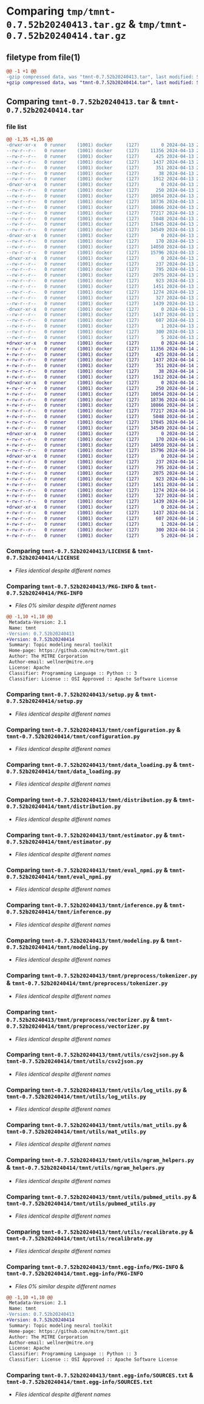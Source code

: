 # Comparing `tmp/tmnt-0.7.52b20240413.tar.gz` & `tmp/tmnt-0.7.52b20240414.tar.gz`

## filetype from file(1)

```diff
@@ -1 +1 @@
-gzip compressed data, was "tmnt-0.7.52b20240413.tar", last modified: Sat Apr 13 23:06:02 2024, max compression
+gzip compressed data, was "tmnt-0.7.52b20240414.tar", last modified: Sun Apr 14 23:34:15 2024, max compression
```

## Comparing `tmnt-0.7.52b20240413.tar` & `tmnt-0.7.52b20240414.tar`

### file list

```diff
@@ -1,35 +1,35 @@
-drwxr-xr-x   0 runner    (1001) docker     (127)        0 2024-04-13 23:06:02.485082 tmnt-0.7.52b20240413/
--rw-r--r--   0 runner    (1001) docker     (127)    11356 2024-04-13 23:05:52.000000 tmnt-0.7.52b20240413/LICENSE
--rw-r--r--   0 runner    (1001) docker     (127)      425 2024-04-13 23:05:52.000000 tmnt-0.7.52b20240413/NOTICE
--rw-r--r--   0 runner    (1001) docker     (127)     1437 2024-04-13 23:06:02.485082 tmnt-0.7.52b20240413/PKG-INFO
--rw-r--r--   0 runner    (1001) docker     (127)      351 2024-04-13 23:05:52.000000 tmnt-0.7.52b20240413/README.md
--rw-r--r--   0 runner    (1001) docker     (127)       38 2024-04-13 23:06:02.485082 tmnt-0.7.52b20240413/setup.cfg
--rw-r--r--   0 runner    (1001) docker     (127)     1912 2024-04-13 23:05:52.000000 tmnt-0.7.52b20240413/setup.py
-drwxr-xr-x   0 runner    (1001) docker     (127)        0 2024-04-13 23:06:02.481083 tmnt-0.7.52b20240413/tmnt/
--rw-r--r--   0 runner    (1001) docker     (127)      250 2024-04-13 23:05:52.000000 tmnt-0.7.52b20240413/tmnt/__init__.py
--rw-r--r--   0 runner    (1001) docker     (127)    10054 2024-04-13 23:05:52.000000 tmnt-0.7.52b20240413/tmnt/configuration.py
--rw-r--r--   0 runner    (1001) docker     (127)    18736 2024-04-13 23:05:52.000000 tmnt-0.7.52b20240413/tmnt/data_loading.py
--rw-r--r--   0 runner    (1001) docker     (127)    10866 2024-04-13 23:05:52.000000 tmnt-0.7.52b20240413/tmnt/distribution.py
--rw-r--r--   0 runner    (1001) docker     (127)    77217 2024-04-13 23:05:52.000000 tmnt-0.7.52b20240413/tmnt/estimator.py
--rw-r--r--   0 runner    (1001) docker     (127)     5048 2024-04-13 23:05:52.000000 tmnt-0.7.52b20240413/tmnt/eval_npmi.py
--rw-r--r--   0 runner    (1001) docker     (127)    17845 2024-04-13 23:05:52.000000 tmnt-0.7.52b20240413/tmnt/inference.py
--rw-r--r--   0 runner    (1001) docker     (127)    34549 2024-04-13 23:05:52.000000 tmnt-0.7.52b20240413/tmnt/modeling.py
-drwxr-xr-x   0 runner    (1001) docker     (127)        0 2024-04-13 23:06:02.481083 tmnt-0.7.52b20240413/tmnt/preprocess/
--rw-r--r--   0 runner    (1001) docker     (127)      170 2024-04-13 23:05:52.000000 tmnt-0.7.52b20240413/tmnt/preprocess/__init__.py
--rw-r--r--   0 runner    (1001) docker     (127)    14050 2024-04-13 23:05:52.000000 tmnt-0.7.52b20240413/tmnt/preprocess/tokenizer.py
--rw-r--r--   0 runner    (1001) docker     (127)    15796 2024-04-13 23:05:52.000000 tmnt-0.7.52b20240413/tmnt/preprocess/vectorizer.py
-drwxr-xr-x   0 runner    (1001) docker     (127)        0 2024-04-13 23:06:02.481083 tmnt-0.7.52b20240413/tmnt/utils/
--rw-r--r--   0 runner    (1001) docker     (127)      237 2024-04-13 23:05:52.000000 tmnt-0.7.52b20240413/tmnt/utils/__init__.py
--rw-r--r--   0 runner    (1001) docker     (127)      795 2024-04-13 23:05:52.000000 tmnt-0.7.52b20240413/tmnt/utils/csv2json.py
--rw-r--r--   0 runner    (1001) docker     (127)     2075 2024-04-13 23:05:52.000000 tmnt-0.7.52b20240413/tmnt/utils/log_utils.py
--rw-r--r--   0 runner    (1001) docker     (127)      923 2024-04-13 23:05:52.000000 tmnt-0.7.52b20240413/tmnt/utils/mat_utils.py
--rw-r--r--   0 runner    (1001) docker     (127)     1451 2024-04-13 23:05:52.000000 tmnt-0.7.52b20240413/tmnt/utils/ngram_helpers.py
--rw-r--r--   0 runner    (1001) docker     (127)     1274 2024-04-13 23:05:52.000000 tmnt-0.7.52b20240413/tmnt/utils/pubmed_utils.py
--rw-r--r--   0 runner    (1001) docker     (127)      327 2024-04-13 23:05:52.000000 tmnt-0.7.52b20240413/tmnt/utils/random.py
--rw-r--r--   0 runner    (1001) docker     (127)     1439 2024-04-13 23:05:52.000000 tmnt-0.7.52b20240413/tmnt/utils/recalibrate.py
-drwxr-xr-x   0 runner    (1001) docker     (127)        0 2024-04-13 23:06:02.481083 tmnt-0.7.52b20240413/tmnt.egg-info/
--rw-r--r--   0 runner    (1001) docker     (127)     1437 2024-04-13 23:06:02.000000 tmnt-0.7.52b20240413/tmnt.egg-info/PKG-INFO
--rw-r--r--   0 runner    (1001) docker     (127)      607 2024-04-13 23:06:02.000000 tmnt-0.7.52b20240413/tmnt.egg-info/SOURCES.txt
--rw-r--r--   0 runner    (1001) docker     (127)        1 2024-04-13 23:06:02.000000 tmnt-0.7.52b20240413/tmnt.egg-info/dependency_links.txt
--rw-r--r--   0 runner    (1001) docker     (127)      300 2024-04-13 23:06:02.000000 tmnt-0.7.52b20240413/tmnt.egg-info/requires.txt
--rw-r--r--   0 runner    (1001) docker     (127)        5 2024-04-13 23:06:02.000000 tmnt-0.7.52b20240413/tmnt.egg-info/top_level.txt
+drwxr-xr-x   0 runner    (1001) docker     (127)        0 2024-04-14 23:34:15.464928 tmnt-0.7.52b20240414/
+-rw-r--r--   0 runner    (1001) docker     (127)    11356 2024-04-14 23:34:02.000000 tmnt-0.7.52b20240414/LICENSE
+-rw-r--r--   0 runner    (1001) docker     (127)      425 2024-04-14 23:34:02.000000 tmnt-0.7.52b20240414/NOTICE
+-rw-r--r--   0 runner    (1001) docker     (127)     1437 2024-04-14 23:34:15.464928 tmnt-0.7.52b20240414/PKG-INFO
+-rw-r--r--   0 runner    (1001) docker     (127)      351 2024-04-14 23:34:02.000000 tmnt-0.7.52b20240414/README.md
+-rw-r--r--   0 runner    (1001) docker     (127)       38 2024-04-14 23:34:15.464928 tmnt-0.7.52b20240414/setup.cfg
+-rw-r--r--   0 runner    (1001) docker     (127)     1912 2024-04-14 23:34:02.000000 tmnt-0.7.52b20240414/setup.py
+drwxr-xr-x   0 runner    (1001) docker     (127)        0 2024-04-14 23:34:15.460928 tmnt-0.7.52b20240414/tmnt/
+-rw-r--r--   0 runner    (1001) docker     (127)      250 2024-04-14 23:34:02.000000 tmnt-0.7.52b20240414/tmnt/__init__.py
+-rw-r--r--   0 runner    (1001) docker     (127)    10054 2024-04-14 23:34:02.000000 tmnt-0.7.52b20240414/tmnt/configuration.py
+-rw-r--r--   0 runner    (1001) docker     (127)    18736 2024-04-14 23:34:02.000000 tmnt-0.7.52b20240414/tmnt/data_loading.py
+-rw-r--r--   0 runner    (1001) docker     (127)    10866 2024-04-14 23:34:02.000000 tmnt-0.7.52b20240414/tmnt/distribution.py
+-rw-r--r--   0 runner    (1001) docker     (127)    77217 2024-04-14 23:34:02.000000 tmnt-0.7.52b20240414/tmnt/estimator.py
+-rw-r--r--   0 runner    (1001) docker     (127)     5048 2024-04-14 23:34:02.000000 tmnt-0.7.52b20240414/tmnt/eval_npmi.py
+-rw-r--r--   0 runner    (1001) docker     (127)    17845 2024-04-14 23:34:02.000000 tmnt-0.7.52b20240414/tmnt/inference.py
+-rw-r--r--   0 runner    (1001) docker     (127)    34549 2024-04-14 23:34:02.000000 tmnt-0.7.52b20240414/tmnt/modeling.py
+drwxr-xr-x   0 runner    (1001) docker     (127)        0 2024-04-14 23:34:15.460928 tmnt-0.7.52b20240414/tmnt/preprocess/
+-rw-r--r--   0 runner    (1001) docker     (127)      170 2024-04-14 23:34:02.000000 tmnt-0.7.52b20240414/tmnt/preprocess/__init__.py
+-rw-r--r--   0 runner    (1001) docker     (127)    14050 2024-04-14 23:34:02.000000 tmnt-0.7.52b20240414/tmnt/preprocess/tokenizer.py
+-rw-r--r--   0 runner    (1001) docker     (127)    15796 2024-04-14 23:34:02.000000 tmnt-0.7.52b20240414/tmnt/preprocess/vectorizer.py
+drwxr-xr-x   0 runner    (1001) docker     (127)        0 2024-04-14 23:34:15.464928 tmnt-0.7.52b20240414/tmnt/utils/
+-rw-r--r--   0 runner    (1001) docker     (127)      237 2024-04-14 23:34:02.000000 tmnt-0.7.52b20240414/tmnt/utils/__init__.py
+-rw-r--r--   0 runner    (1001) docker     (127)      795 2024-04-14 23:34:02.000000 tmnt-0.7.52b20240414/tmnt/utils/csv2json.py
+-rw-r--r--   0 runner    (1001) docker     (127)     2075 2024-04-14 23:34:02.000000 tmnt-0.7.52b20240414/tmnt/utils/log_utils.py
+-rw-r--r--   0 runner    (1001) docker     (127)      923 2024-04-14 23:34:02.000000 tmnt-0.7.52b20240414/tmnt/utils/mat_utils.py
+-rw-r--r--   0 runner    (1001) docker     (127)     1451 2024-04-14 23:34:02.000000 tmnt-0.7.52b20240414/tmnt/utils/ngram_helpers.py
+-rw-r--r--   0 runner    (1001) docker     (127)     1274 2024-04-14 23:34:02.000000 tmnt-0.7.52b20240414/tmnt/utils/pubmed_utils.py
+-rw-r--r--   0 runner    (1001) docker     (127)      327 2024-04-14 23:34:02.000000 tmnt-0.7.52b20240414/tmnt/utils/random.py
+-rw-r--r--   0 runner    (1001) docker     (127)     1439 2024-04-14 23:34:02.000000 tmnt-0.7.52b20240414/tmnt/utils/recalibrate.py
+drwxr-xr-x   0 runner    (1001) docker     (127)        0 2024-04-14 23:34:15.464928 tmnt-0.7.52b20240414/tmnt.egg-info/
+-rw-r--r--   0 runner    (1001) docker     (127)     1437 2024-04-14 23:34:15.000000 tmnt-0.7.52b20240414/tmnt.egg-info/PKG-INFO
+-rw-r--r--   0 runner    (1001) docker     (127)      607 2024-04-14 23:34:15.000000 tmnt-0.7.52b20240414/tmnt.egg-info/SOURCES.txt
+-rw-r--r--   0 runner    (1001) docker     (127)        1 2024-04-14 23:34:15.000000 tmnt-0.7.52b20240414/tmnt.egg-info/dependency_links.txt
+-rw-r--r--   0 runner    (1001) docker     (127)      300 2024-04-14 23:34:15.000000 tmnt-0.7.52b20240414/tmnt.egg-info/requires.txt
+-rw-r--r--   0 runner    (1001) docker     (127)        5 2024-04-14 23:34:15.000000 tmnt-0.7.52b20240414/tmnt.egg-info/top_level.txt
```

### Comparing `tmnt-0.7.52b20240413/LICENSE` & `tmnt-0.7.52b20240414/LICENSE`

 * *Files identical despite different names*

### Comparing `tmnt-0.7.52b20240413/PKG-INFO` & `tmnt-0.7.52b20240414/PKG-INFO`

 * *Files 0% similar despite different names*

```diff
@@ -1,10 +1,10 @@
 Metadata-Version: 2.1
 Name: tmnt
-Version: 0.7.52b20240413
+Version: 0.7.52b20240414
 Summary: Topic modeling neural toolkit
 Home-page: https://github.com/mitre/tmnt.git
 Author: The MITRE Corporation
 Author-email: wellner@mitre.org
 License: Apache
 Classifier: Programming Language :: Python :: 3
 Classifier: License :: OSI Approved :: Apache Software License
```

### Comparing `tmnt-0.7.52b20240413/setup.py` & `tmnt-0.7.52b20240414/setup.py`

 * *Files identical despite different names*

### Comparing `tmnt-0.7.52b20240413/tmnt/configuration.py` & `tmnt-0.7.52b20240414/tmnt/configuration.py`

 * *Files identical despite different names*

### Comparing `tmnt-0.7.52b20240413/tmnt/data_loading.py` & `tmnt-0.7.52b20240414/tmnt/data_loading.py`

 * *Files identical despite different names*

### Comparing `tmnt-0.7.52b20240413/tmnt/distribution.py` & `tmnt-0.7.52b20240414/tmnt/distribution.py`

 * *Files identical despite different names*

### Comparing `tmnt-0.7.52b20240413/tmnt/estimator.py` & `tmnt-0.7.52b20240414/tmnt/estimator.py`

 * *Files identical despite different names*

### Comparing `tmnt-0.7.52b20240413/tmnt/eval_npmi.py` & `tmnt-0.7.52b20240414/tmnt/eval_npmi.py`

 * *Files identical despite different names*

### Comparing `tmnt-0.7.52b20240413/tmnt/inference.py` & `tmnt-0.7.52b20240414/tmnt/inference.py`

 * *Files identical despite different names*

### Comparing `tmnt-0.7.52b20240413/tmnt/modeling.py` & `tmnt-0.7.52b20240414/tmnt/modeling.py`

 * *Files identical despite different names*

### Comparing `tmnt-0.7.52b20240413/tmnt/preprocess/tokenizer.py` & `tmnt-0.7.52b20240414/tmnt/preprocess/tokenizer.py`

 * *Files identical despite different names*

### Comparing `tmnt-0.7.52b20240413/tmnt/preprocess/vectorizer.py` & `tmnt-0.7.52b20240414/tmnt/preprocess/vectorizer.py`

 * *Files identical despite different names*

### Comparing `tmnt-0.7.52b20240413/tmnt/utils/csv2json.py` & `tmnt-0.7.52b20240414/tmnt/utils/csv2json.py`

 * *Files identical despite different names*

### Comparing `tmnt-0.7.52b20240413/tmnt/utils/log_utils.py` & `tmnt-0.7.52b20240414/tmnt/utils/log_utils.py`

 * *Files identical despite different names*

### Comparing `tmnt-0.7.52b20240413/tmnt/utils/mat_utils.py` & `tmnt-0.7.52b20240414/tmnt/utils/mat_utils.py`

 * *Files identical despite different names*

### Comparing `tmnt-0.7.52b20240413/tmnt/utils/ngram_helpers.py` & `tmnt-0.7.52b20240414/tmnt/utils/ngram_helpers.py`

 * *Files identical despite different names*

### Comparing `tmnt-0.7.52b20240413/tmnt/utils/pubmed_utils.py` & `tmnt-0.7.52b20240414/tmnt/utils/pubmed_utils.py`

 * *Files identical despite different names*

### Comparing `tmnt-0.7.52b20240413/tmnt/utils/recalibrate.py` & `tmnt-0.7.52b20240414/tmnt/utils/recalibrate.py`

 * *Files identical despite different names*

### Comparing `tmnt-0.7.52b20240413/tmnt.egg-info/PKG-INFO` & `tmnt-0.7.52b20240414/tmnt.egg-info/PKG-INFO`

 * *Files 0% similar despite different names*

```diff
@@ -1,10 +1,10 @@
 Metadata-Version: 2.1
 Name: tmnt
-Version: 0.7.52b20240413
+Version: 0.7.52b20240414
 Summary: Topic modeling neural toolkit
 Home-page: https://github.com/mitre/tmnt.git
 Author: The MITRE Corporation
 Author-email: wellner@mitre.org
 License: Apache
 Classifier: Programming Language :: Python :: 3
 Classifier: License :: OSI Approved :: Apache Software License
```

### Comparing `tmnt-0.7.52b20240413/tmnt.egg-info/SOURCES.txt` & `tmnt-0.7.52b20240414/tmnt.egg-info/SOURCES.txt`

 * *Files identical despite different names*

